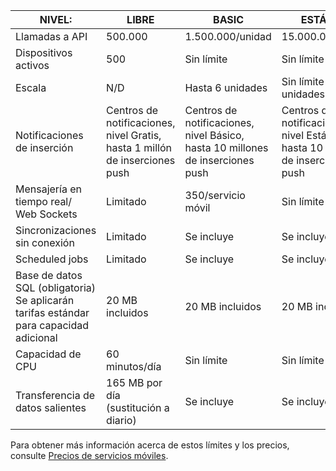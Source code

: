 
| NIVEL: | LIBRE | BASIC | ESTÁNDAR |
|----|----|----|----|
| Llamadas a API | 500\.000 | 1\.500.000/unidad | 15\.000.000/unidad |
| Dispositivos activos | 500 | Sin límite | Sin límite |
| Escala | N/D | Hasta 6 unidades | Sin límite de unidades |
| Notificaciones de inserción | Centros de notificaciones, nivel Gratis, hasta 1 millón de inserciones push | Centros de notificaciones, nivel Básico, hasta 10 millones de inserciones push | Centros de notificaciones, nivel Estándar, hasta 10 millones de inserciones push |
| Mensajería en tiempo real/<br/>Web Sockets | Limitado | 350/servicio móvil | Sin límite |
| Sincronizaciones sin conexión | Limitado | Se incluye | Se incluye |
| Scheduled jobs | Limitado | Se incluye | Se incluye |
| Base de datos SQL (obligatoria) <br/>Se aplicarán tarifas estándar para capacidad adicional | 20 MB incluidos | 20 MB incluidos | 20 MB incluidos |
| Capacidad de CPU | 60 minutos/día | Sin límite | Sin límite |
| Transferencia de datos salientes | 165 MB por día (sustitución a diario) | Se incluye | Se incluye |

Para obtener más información acerca de estos límites y los precios, consulte [Precios de servicios móviles](https://azure.microsoft.com/pricing/details/mobile-services/).

<!---HONumber=Oct15_HO3-->